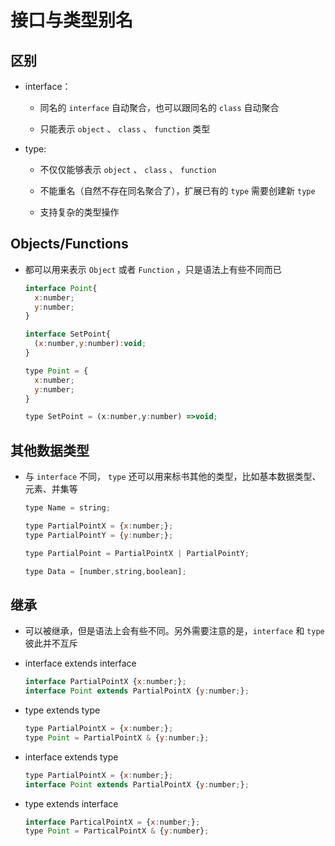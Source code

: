 # 接口与类型别名

## 区别

  - interface：

      - 同名的 `interface` 自动聚合，也可以跟同名的 `class` 自动聚合

      - 只能表示 `object` 、 `class` 、 `function` 类型

  - type:

      - 不仅仅能够表示 `object` 、 `class` 、 `function`

      - 不能重名（自然不存在同名聚合了），扩展已有的 `type` 需要创建新 `type`

      - 支持复杂的类型操作

## Objects/Functions

  - 都可以用来表示 `Object` 或者 `Function` ，只是语法上有些不同而已

    ```js
    interface Point{
      x:number;
      y:number;
    }

    interface SetPoint{
      (x:number,y:number):void;
    }
    ```

    ```js
    type Point = {
      x:number;
      y:number;
    }

    type SetPoint = (x:number,y:number) =>void;
    ```

## 其他数据类型

  - 与 `interface` 不同， `type` 还可以用来标书其他的类型，比如基本数据类型、元素、并集等

    ```js
    type Name = string;

    type PartialPointX = {x:number;};
    type PartialPointY = {y:number;};

    type PartialPoint = PartialPointX | PartialPointY;

    type Data = [number,string,boolean];
    ```

## 继承

  - 可以被继承，但是语法上会有些不同。另外需要注意的是，`interface` 和 `type` 彼此并不互斥

  - interface extends interface

    ```js
    interface PartialPointX {x:number;};
    interface Point extends PartialPointX {y:number;};
    ```

  - type extends type

    ```js
    type PartialPointX = {x:number;};
    type Point = PartialPointX & {y:number;};
    ```

  - interface extends type

    ```js
    type PartialPointX = {x:number;};
    interface Point extends PartialPointX {y:number;};
    ```

  - type extends interface

    ```js
    interface ParticalPointX = {x:number;};
    type Point = ParticalPointX & {y:number};
    ```
